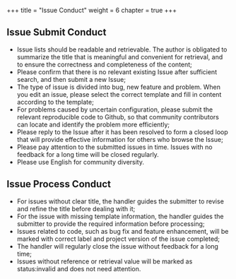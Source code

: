 +++
title = "Issue Conduct"
weight = 6
chapter = true
+++

## Issue Submit Conduct

 - Issue lists should be readable and retrievable. The author is obligated to summarize the title that is meaningful and convenient for retrieval, and to ensure the correctness and completeness of the content;
 - Please confirm that there is no relevant existing Issue after sufficient search, and then submit a new Issue;
 - The type of issue is divided into bug, new feature and problem. When you edit an issue, please select the correct template and fill in content according to the template;
 - For problems caused by uncertain configuration, please submit the relevant reproducible code to Github, so that community contributors can locate and identify the problem more efficiently;
 - Please reply to the Issue after it has been resolved to form a closed loop that will provide effective information for others who browse the Issue;
 - Please pay attention to the submitted issues in time. Issues with no feedback for a long time will be closed regularly.
 - Please use English for community diversity.

## Issue Process Conduct

 - For issues without clear title, the handler guides the submitter to revise and refine the title before dealing with it;
 - For the issue with missing template information, the handler guides the submitter to provide the required information before processing;
 - Issues related to code, such as bug fix and feature enhancement, will be marked with correct label and project version of the issue completed;
 - The handler will regularly close the issue without feedback for a long time;
 - Issues without reference or retrieval value will be marked as status:invalid and does not need attention.
